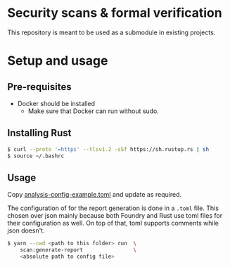 # Security scans & formal verification

This repository is meant to be used as a submodule in existing projects.

# Setup and usage

## Pre-requisites

- Docker should be installed
  - Make sure that Docker can run without sudo.

## Installing Rust

```bash
$ curl --proto '=https' --tlsv1.2 -sSf https://sh.rustup.rs | sh
$ source ~/.bashrc
```

## Usage

Copy [analysis-config-example.toml](./analysis-config-example.toml) and update as required.

The configuration of for the report generation is done in a `.toml` file. This chosen over json mainly because both Foundry and Rust use toml files for their configuration as well. On top of that, toml supports comments while json doesn't.

```bash
$ yarn --cwd <path to this folder> run  \
    scan:generate-report                \
    <absolute path to config file>
```
